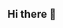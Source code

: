 ## Hi there 👋

<!--
**shayanaly9/shayanaly9** is a ✨ _special_ ✨ repository because its `README.md` (this file) appears on your GitHub profile.


- 🔭 I’m currently working on DevOps and Cloud Computing.
- 🌱 I’m currently learning C++,Python,AWS,Azure
- 👯 I’m looking to collaborate on with different Companies to make my skills in good use.
- 🤔 I’m looking for help with different opportunity to improve my skills.
- 📫 How to reach me: Instagram: @shayn.sz Linkdlin: www.linkedin.com/in/shayan-ali-666b0625b .
- 😄 Pronouns: He/Him
- ⚡ Fun fact: when i'm not coding, you might find me on a runway.
-->
